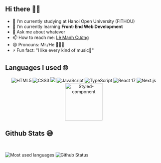## Hi there 🥰😗

- 🔭 I’m currently studying at Hanoi Open University (FITHOU)
- 🌱 I’m currently learning <b>Front-End Web Development</b>
- 💬 Ask me about whatever
- 📫 How to reach me: <a href="https://lemanhjcuongdev.github.io/FAKE-CV/">Lê Mạnh Cường</a>
- 😄 Pronouns: Mr./He 🙆🏻‍♂️
- ⚡ Fun fact: "I like every kind of music🔀"

## Languages I used 🙄

<div align="center">
  <img src="https://img.icons8.com/dusk/64/000000/html-5.png" title="HTML5"/>
  <img src="https://img.icons8.com/dusk/64/000000/css3.png" title="CSS3"/>
  <img src="https://img.icons8.com/color/64/null/sass-avatar.png"/>
  <img src="https://img.icons8.com/dusk/64/000000/javascript.png" title="JavaScript"/>
  <img src="https://img.icons8.com/fluency/64/000000/typescript--v2.png" title="TypeScript"/>
  <img src="https://img.icons8.com/dusk/64/000000/react.png" title="React 17"/>
  <img src="https://img.icons8.com/color/64/null/nextjs.png" title="Next.js"/>
  <img src="https://emojipedia-us.s3.dualstack.us-west-1.amazonaws.com/thumbs/120/apple/325/nail-polish_1f485.png" width="120px" title="Styled-component"/>
</div>

## Github Stats 😅

<br>

![Most used languages](https://github-readme-stats.vercel.app/api/top-langs/?username=lemanhjcuongdev&layout=compact&theme=light&langs_count=6)
![Github Status](https://github-readme-stats.vercel.app/api?username=lemanhjcuongdev&show_icons=true&theme=light)
